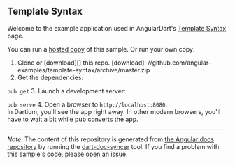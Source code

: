 

## Template Syntax

Welcome to the example application used in AngularDart's
[Template Syntax](https://webdev.dartlang.org/angular/guide/template-syntax) page.

You can run a [hosted copy](http://angular-examples.github.io/template-syntax) of this sample. Or run your own copy:

1. Clone or [download][] this repo.
   [download]: //github.com/angular-examples/template-syntax/archive/master.zip
2. Get the dependencies:

  `pub get`
3. Launch a development server:

  `pub serve`
4. Open a browser to `http://localhost:8080`.<br/>
  In Dartium, you'll see the app right away. In other modern browsers,
  you'll have to wait a bit while pub converts the app.



-------------------------------------------------------

*Note:* The content of this repository is generated from
[the Angular docs repository](//github.com/dart-lang/site-webdev/tree/master/public/docs/_examples/template-syntax/dart) by running the
[dart-doc-syncer](//github.com/angular/dart-doc-syncer) tool.
If you find a problem with this sample's code, please open an
[issue](//github.com/dart-lang/site-webdev/issues/new?labels=example&title=%5BAngular%5D%5Bexample%5D%20guide/template-syntax%3A%20).
